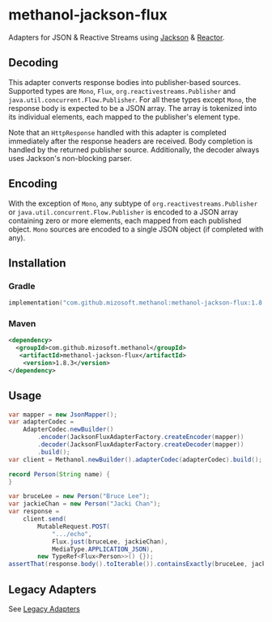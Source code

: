 # methanol-jackson-flux

Adapters for JSON & Reactive Streams using [Jackson][jackson] & [Reactor][reactor].

## Decoding

This adapter converts response bodies into publisher-based sources. Supported types are
`Mono`, `Flux`, `org.reactivestreams.Publisher` and `java.util.concurrent.Flow.Publisher`.
For all these types except `Mono`, the response body is expected to be a JSON array.
The array is tokenized into its individual elements, each mapped to the publisher's element type.

Note that an `HttpResponse` handled with this adapter is completed immediately after the response headers are received.
Body completion is handled by the returned publisher source. Additionally, the decoder always uses Jackson's non-blocking parser.

## Encoding

With the exception of `Mono`, any subtype of `org.reactivestreams.Publisher` or
`java.util.concurrent.Flow.Publisher` is encoded to a JSON array containing zero or more elements, each mapped from each published object.
`Mono` sources are encoded to a single JSON object (if completed with any).

## Installation

### Gradle

```kotlin
implementation("com.github.mizosoft.methanol:methanol-jackson-flux:1.8.3")
```

### Maven

```xml
<dependency>
  <groupId>com.github.mizosoft.methanol</groupId>
   <artifactId>methanol-jackson-flux</artifactId>
    <version>1.8.3</version>
</dependency>
```

## Usage

```java
var mapper = new JsonMapper();
var adapterCodec =
    AdapterCodec.newBuilder()
        .encoder(JacksonFluxAdapterFactory.createEncoder(mapper))
        .decoder(JacksonFluxAdapterFactory.createDecoder(mapper))
        .build();
var client = Methanol.newBuilder().adapterCodec(adapterCodec).build();

record Person(String name) {
}

var bruceLee = new Person("Bruce Lee");
var jackieChan = new Person("Jacki Chan");
var response =
    client.send(
        MutableRequest.POST(
            ".../echo",
            Flux.just(bruceLee, jackieChan),
            MediaType.APPLICATION_JSON), 
        new TypeRef<Flux<Person>>() {});
assertThat(response.body().toIterable()).containsExactly(bruceLee, jackieChan);
```

## Legacy Adapters

See [Legacy Adapters](https://mizosoft.github.io/methanol/legacy_adapters/)

[jackson]: https://github.com/FasterXML/jackson
[reactor]: https://github.com/reactor/reactor-core
